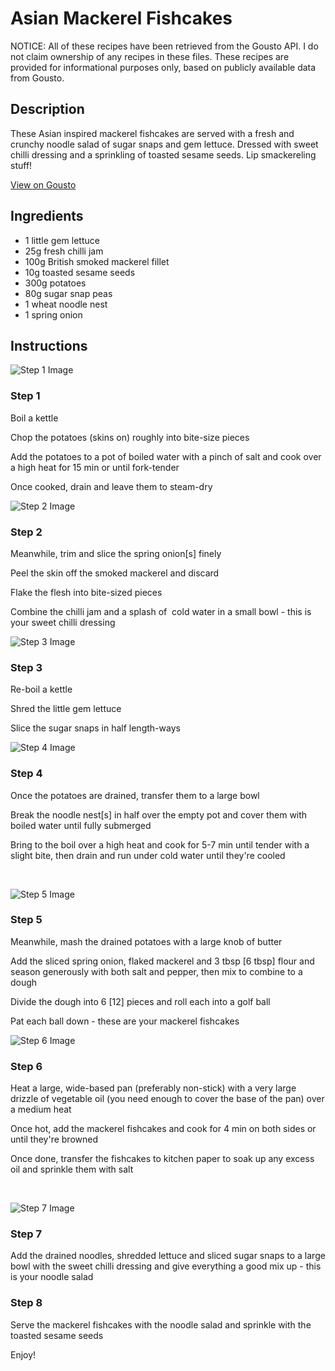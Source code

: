 # Asian Mackerel Fishcakes

NOTICE: All of these recipes have been retrieved from the Gousto API. I do not claim ownership of any recipes in these files. These recipes are provided for informational purposes only, based on publicly available data from Gousto.

## Description

These Asian inspired mackerel fishcakes are served with a fresh and crunchy noodle salad of sugar snaps and gem lettuce. Dressed with sweet chilli dressing and a sprinkling of toasted sesame seeds. Lip smackereling stuff!

[View on Gousto](https://www.gousto.co.uk/recipes/cookbook/asian-mackerel-fishcakes)

## Ingredients

- 1 little gem lettuce
- 25g fresh chilli jam
- 100g British smoked mackerel fillet
- 10g toasted sesame seeds
- 300g potatoes 
- 80g sugar snap peas
- 1 wheat noodle nest
- 1 spring onion

## Instructions

![Step 1 Image](https://production-media.gousto.co.uk/cms/recipe-step-image/881.-step-1-x200.jpg)

### Step 1

Boil a kettle


Chop the potatoes&nbsp;(skins on) roughly into bite-size&nbsp;pieces


Add the potatoes to a pot of boiled water with a pinch of salt and cook over a high heat for 15 min or until fork-tender


Once cooked, drain and leave them to steam-dry&nbsp;

![Step 2 Image](https://production-media.gousto.co.uk/cms/recipe-step-image/881.-step-2-x200.jpg)

### Step 2

Meanwhile, trim and slice the spring onion<span class="text-danger">[s]</span> finely


Peel the skin off the smoked&nbsp;mackerel&nbsp;and discard


Flake the flesh into bite-sized pieces


Combine the chilli jam and a splash of &nbsp;cold water in a small bowl - this is your sweet chilli dressing&nbsp;

![Step 3 Image](https://production-media.gousto.co.uk/cms/recipe-step-image/881.-step-3-x200.jpg)

### Step 3

Re-boil a kettle


Shred the little gem lettuce


Slice the&nbsp;sugar snaps&nbsp;in half length-ways

![Step 4 Image](https://production-media.gousto.co.uk/cms/recipe-step-image/881.-step-4-x200.jpg)

### Step 4

Once the potatoes are drained, transfer them to a large bowl &nbsp;


Break the noodle nest<span class="text-danger">[s]</span> in half&nbsp;over&nbsp;the empty pot and cover them with boiled water until fully submerged


Bring to the boil over a high heat and cook for 5-7 min until tender with a slight bite, then drain and run under cold water until they're cooled&nbsp;


&nbsp;

![Step 5 Image](https://production-media.gousto.co.uk/cms/recipe-step-image/881.-step-5-x200.jpg)

### Step 5

Meanwhile, mash the drained&nbsp;potatoes with a large knob of butter


Add the sliced&nbsp;spring onion, flaked mackerel and 3 tbsp <span class="text-danger">[6 tbsp]</span> flour&nbsp;and season generously with both&nbsp;salt and pepper, then mix to combine to a dough


Divide the dough into 6 <span class="text-danger">[12]</span>&nbsp;pieces and roll each into a golf ball


Pat each ball down - these are your mackerel fishcakes&nbsp;

![Step 6 Image](https://production-media.gousto.co.uk/cms/recipe-step-image/881.-step-6-x200.jpg)

### Step 6

Heat a large, wide-based pan (preferably non-stick)&nbsp;with a very large drizzle of&nbsp;vegetable oil (you need enough to cover the base of the pan) over a medium heat&nbsp;


Once&nbsp;hot, add the mackerel&nbsp;fishcakes and cook for 4 min on both sides or until they're browned


Once done, transfer the fishcakes to kitchen paper to soak up any excess oil and sprinkle them with salt&nbsp;


&nbsp;

![Step 7 Image](https://production-media.gousto.co.uk/cms/recipe-step-image/881.-step-7-x200.jpg)

### Step 7

Add the drained noodles, shredded lettuce and sliced sugar snaps to a large bowl with the sweet chilli dressing and give everything a good mix up - this is your noodle salad

### Step 8

Serve the mackerel fishcakes&nbsp;with the&nbsp;noodle salad and sprinkle with the toasted&nbsp;sesame seeds


Enjoy!

